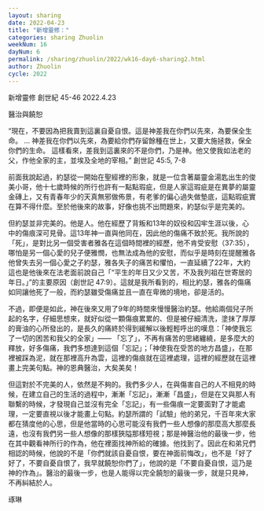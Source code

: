 ```yaml
---
layout: sharing
date: 2022-04-23
title: "新增靈修："
categories: sharing Zhuolin
weekNum: 16
dayNum: 6
permalink: /sharing/zhuolin/2022/wk16-day6-sharing2.html
author: Zhuolin
cycle: 2022
---  
```

新增靈修 創世紀 45-46
2022.4.23

醫治與饒恕

“現在，不要因為把我賣到這裏自憂自恨。這是神差我在你們以先來，為要保全生命。 … 神差我在你們以先來，為要給你們存留餘種在世上，又要大施拯救，保全你們的生命。 這樣看來，差我到這裏來的不是你們，乃是神。他又使我如法老的父，作他全家的主，並埃及全地的宰相。” 創世記‬ ‭45:5, 7-8‬ 

前面我說起過，約瑟從一開始在聖經裡的形象，就是一位含著屬靈金湯匙出生的俊美小哥，他十七歲時候的所行也許有一點點瑕疵，但是人家這瑕疵是在異夢的屬靈金磚上，又有青春年少的天真無邪做佈景，有老爹的偏心過失做墊底，這點瑕疵實在算不得什麼。至於他後來的故事，好像也挑不出問題來，約瑟似乎是完美的。

但約瑟並非完美的。他是人。他在經歷了背叛和13年的奴役和囚牢生涯以後，心中的傷痕深可見骨。這13年神一直與他同在，因此他的傷痛不致於死。我所說的「死」，是對比另一個受害者雅各在這個時間裡的經歷，他不肯受安慰（37:35），哪怕是另一個心愛的兒子便雅憫，也無法成為他的安慰，而似乎是時刻在提醒雅各他曾失去另一個心愛之子約瑟，雅各失子的痛苦和懼怕，一直延續了22年，大約這也是他後來在法老面前說自己「“平生的年日又少又苦，不及我列祖在世寄居的年日。」”的主要原因（創世記‬ ‭47:9‬）。這就是我所看到的，相比約瑟，雅各的傷痛如同讓他死了一般，而約瑟雖受傷痛並且一直在卑微的境地，卻是活的。

不過，即便是如此，神在後來又用了9年的時間來慢慢醫治約瑟。他給兩個兒子所起的名字，仔細思想來，就好似從一顆傷痕累累的、但是被仔細清洗，塗抹了厚厚的膏油的心所發出的，是長久的痛終於得到緩解以後輕輕呼出的嘆息：「神使我忘了一切的困苦和我父的全家」—— 「忘了」，不再有痛苦的思緒纏繞，是多麼大的釋放，好多傷痛，我們多想達到這個「忘記」；「神使我在受苦的地方昌盛」，在那裡被踩為泥，就在那裡高升為雲，這裡的傷痕就在這裡處理，這裡的經歷就在這裡畫上完美句點。神的恩典醫治，大矣美矣！

但這對於不完美的人，依然是不夠的。我們多少人，在與傷害自己的人不相見的時候，在建立自己的生活的過程中，漸漸「忘記」，漸漸「昌盛」，但是在又與那人有聯繫的時候，才發現自己並沒有完全「忘記」，有一些傷痕一定要面對了才能處理，一定要直視以後才能畫上句點。約瑟所謂的「試驗」他的弟兄，千百年來大家都在猜度他的心思，但是他當時的心思可能沒有我們一些人想像的那麼高大那麼長遠，也沒有我們另一些人想像的那樣狹隘那樣短視；那是神醫治他的最後一步，他在其中觀看神所行的作為，他在裡面找神所給的確據。他找到了。因此在和弟兄們相認的時候，他說的不是「你們就該自憂自恨，要在神面前悔改」，也不是「好了好了，不要自憂自恨了，我早就饒恕你們了」，他說的是「不要自憂自恨，這乃是神的作為」。醫治的最後一步，也是人能得以完全饒恕的最後一步，就是只見神，不再糾結於人。

琢琳


